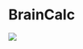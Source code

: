 # BrainCalc

![](https://theartisangeekcom.files.wordpress.com/2016/08/braincalc-second-logo.png?w=800&h=800&crop=1)
